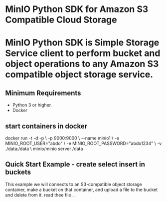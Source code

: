 <h1> MinIO Python SDK for Amazon S3 Compatible Cloud Storage <h1>
  MinIO Python SDK is Simple Storage Service  client to perform bucket and object operations to any Amazon S3 compatible object storage service.
  <h2>Minimum Requirements</h2>
  <ul>
    <li>Python 3 or higher.</li>
    <li>Docker </li>
  </ul>
  <h2>start containers in docker </h2>
  <p>docker run  -t -d -p \
  -p 9000:9000 \
  --name minio1 \
  -e MINIO_ROOT_USER="abdo" \
  -e MINIO_ROOT_PASSWORD="abdo1234" \
  -v ./data:/data \
  minio/minio server /data 
  </p>
  <h2>Quick Start Example - create select insert in buckets </h2>
  This example we will  connects to an S3-compatible object storage container, make a bucket on that container, and upload a file to the bucket and delete from it.
  <a>read thee file ..</a>
  
  
  
  
